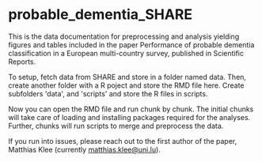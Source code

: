 # probable_dementia_SHARE
This is the data documentation for preprocessing and analysis yielding figures and tables included in the paper Performance of probable dementia classification in a European multi-country survey, published in Scientific Reports.

To setup, fetch data from SHARE and store in a folder named data.
Then, create another folder with a R poject and store the RMD file here. Create subfolders 'data', and 'scripts' and store the R files in scripts.

Now you can open the RMD file and run chunk by chunk. The initial chunks will take care of loading and installing packages required for the analyses. 
Further, chunks will run scripts to merge and preprocess the data.

If you run into issues, please reach out to the first author of the paper, Matthias Klee (currently matthias.klee@uni.lu).

